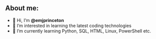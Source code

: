 ## About me:
- 👋 Hi, I’m **@emjprinceton**
- 👀 I’m interested in learning the latest coding technologies
- 🌱 I’m currently learning Python, SQL, HTML, Linux, PowerShell etc.


<!---
- 💞️ I’m looking to collaborate on ...
- 📫 How to reach me ...
- 😄 Pronouns: ...
- ⚡ Fun fact: ...


emjprinceton/emjprinceton is a ✨ special ✨ repository because its `README.md` (this file) appears on your GitHub profile.
You can click the Preview link to take a look at your changes.
--->
